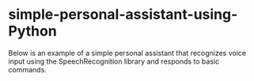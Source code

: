 # simple-personal-assistant-using-Python
Below is an example of a simple personal assistant that recognizes voice input using the SpeechRecognition library and responds to basic commands.
